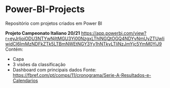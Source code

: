 # Power-BI-Projects
Repositório com projetos criados em Power BI

**Projeto Campeonato Italiano 20/21**
https://app.powerbi.com/view?r=eyJrIjoiODU3NTYwNjItMGU3Yi00NzgxLThlNGQtOGQ4NDYyNmUyZTUwIiwidCI6ImMzNDFkZTk5LTBmNWEtNGY3Yy1hNTkyLTliNzJmYjc5YmM0YiJ9
Contém:
- Capa
- 3 visões da classificação
- Dashboard com principais dados
Fonte: https://fbref.com/pt/comps/11/cronograma/Serie-A-Resultados-e-Calendarios
